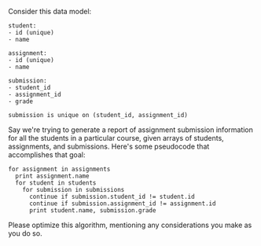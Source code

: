 Consider this data model:

```
student:
- id (unique)
- name

assignment:
- id (unique)
- name

submission:
- student_id
- assignment_id
- grade

submission is unique on (student_id, assignment_id)
```

Say we're trying to generate a report of assignment submission information for all the students in a particular course, given arrays of students, assignments, and submissions.  Here's some pseudocode that accomplishes that goal:

```
for assignment in assignments
  print assignment.name
  for student in students
    for submission in submissions
      continue if submission.student_id != student.id
      continue if submission.assignment_id != assignment.id
      print student.name, submission.grade
```

Please optimize this algorithm, mentioning any considerations you make as you do so.